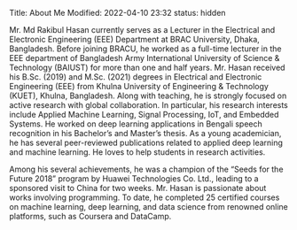 Title: About Me
Modified: 2022-04-10 23:32
status: hidden

Mr. Md Rakibul Hasan currently serves as a Lecturer in the Electrical and Electronic Engineering (EEE) Department at BRAC University, Dhaka, Bangladesh. Before joining BRACU, he worked as a full-time lecturer in the EEE department of Bangladesh Army International University of Science & Technology (BAIUST) for more than one and half years. Mr. Hasan received his B.Sc. (2019) and M.Sc. (2021) degrees in Electrical and Electronic Engineering (EEE) from Khulna University of Engineering & Technology (KUET), Khulna, Bangladesh. Along with teaching, he is strongly focused on active research with global collaboration. In particular, his research interests include Applied Machine Learning, Signal Processing, IoT, and Embedded Systems. He worked on deep learning applications in Bengali speech recognition in his Bachelor’s and Master’s thesis. As a young academician, he has several peer-reviewed publications related to applied deep learning and machine learning. He loves to help students in research activities.

Among his several achievements, he was a champion of the “Seeds for the Future 2018” program by Huawei Technologies Co. Ltd., leading to a sponsored visit to China for two weeks. Mr. Hasan is passionate about works involving programming. To date, he completed 25 certified courses on machine learning, deep learning, and data science from renowned online platforms, such as Coursera and DataCamp.
